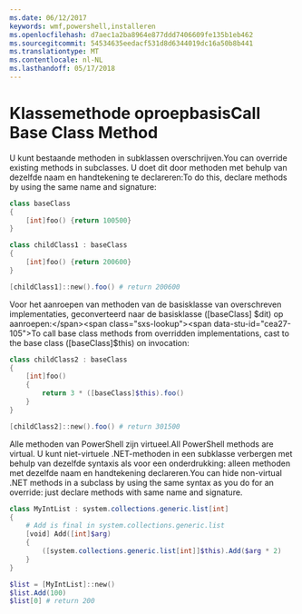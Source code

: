```yaml
---
ms.date: 06/12/2017
keywords: wmf,powershell,installeren
ms.openlocfilehash: d7aec1a2ba8964e877ddd7406609fe135b1eb462
ms.sourcegitcommit: 54534635eedacf531d8d6344019dc16a50b8b441
ms.translationtype: MT
ms.contentlocale: nl-NL
ms.lasthandoff: 05/17/2018
---
```

# <a name="call-base-class-method"></a><span data-ttu-id="cea27-102">Klassemethode oproepbasis</span><span class="sxs-lookup"><span data-stu-id="cea27-102">Call Base Class Method</span></span>

<span data-ttu-id="cea27-103">U kunt bestaande methoden in subklassen overschrijven.</span><span class="sxs-lookup"><span data-stu-id="cea27-103">You can override existing methods in subclasses.</span></span> <span data-ttu-id="cea27-104">U doet dit door methoden met behulp van dezelfde naam en handtekening te declareren:</span><span class="sxs-lookup"><span data-stu-id="cea27-104">To do this, declare methods by using the same name and signature:</span></span>

```powershell
class baseClass
{
    [int]foo() {return 100500}
}

class childClass1 : baseClass
{
    [int]foo() {return 200600}
}

[childClass1]::new().foo() # return 200600
```

<span data-ttu-id="cea27-105">Voor het aanroepen van methoden van de basisklasse van overschreven implementaties, geconverteerd naar de basisklasse ([baseClass] $dit) op aanroepen:</span><span class="sxs-lookup"><span data-stu-id="cea27-105">To call base class methods from overridden implementations, cast to the base class ([baseClass]$this) on invocation:</span></span>

```powershell
class childClass2 : baseClass
{
    [int]foo()
    {
        return 3 * ([baseClass]$this).foo()
    }
}

[childClass2]::new().foo() # return 301500
```

<span data-ttu-id="cea27-106">Alle methoden van PowerShell zijn virtueel.</span><span class="sxs-lookup"><span data-stu-id="cea27-106">All PowerShell methods are virtual.</span></span> <span data-ttu-id="cea27-107">U kunt niet-virtuele .NET-methoden in een subklasse verbergen met behulp van dezelfde syntaxis als voor een onderdrukking: alleen methoden met dezelfde naam en handtekening declareren.</span><span class="sxs-lookup"><span data-stu-id="cea27-107">You can hide non-virtual .NET methods in a subclass by using the same syntax as you do for an override: just declare methods with same name and signature.</span></span>

```powershell
class MyIntList : system.collections.generic.list[int]
{
    # Add is final in system.collections.generic.list
    [void] Add([int]$arg)
    {
        ([system.collections.generic.list[int]]$this).Add($arg * 2)
    }
}

$list = [MyIntList]::new()
$list.Add(100)
$list[0] # return 200
```
